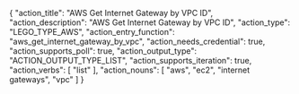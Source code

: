 {
"action_title": "AWS Get Internet Gateway by VPC ID",
"action_description": "AWS Get Internet Gateway by VPC ID",
"action_type": "LEGO_TYPE_AWS",
"action_entry_function": "aws_get_internet_gateway_by_vpc",
"action_needs_credential": true,
"action_supports_poll": true,
"action_output_type": "ACTION_OUTPUT_TYPE_LIST",
"action_supports_iteration": true,
"action_verbs": [
"list"
],
"action_nouns": [
"aws",
"ec2",
"internet gateways",
"vpc"
]
}
